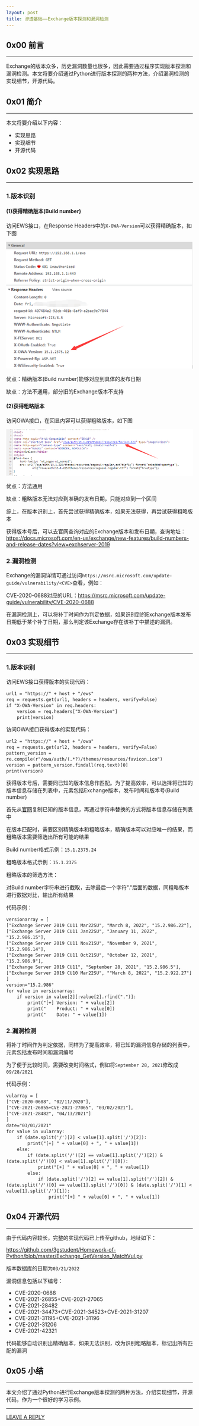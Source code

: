 ```yaml
---
layout: post
title: 渗透基础——Exchange版本探测和漏洞检测
---
```



## 0x00 前言
---

Exchange的版本众多，历史漏洞数量也很多，因此需要通过程序实现版本探测和漏洞检测。本文将要介绍通过Python进行版本探测的两种方法，介绍漏洞检测的实现细节，开源代码。

## 0x01 简介
---

本文将要介绍以下内容：

- 实现思路
- 实现细节
- 开源代码

## 0x02 实现思路
---

### 1.版本识别

#### (1)获得精确版本(Build number)

访问EWS接口，在Response Headers中的`X-OWA-Version`可以获得精确版本，如下图

![Alt text](https://raw.githubusercontent.com/3gstudent/BlogPic/master/2022-4-14/2-1.png)

优点：精确版本(Build number)能够对应到具体的发布日期

缺点：方法不通用，部分旧的Exchange版本不支持

#### (2)获得粗略版本

访问OWA接口，在回显内容可以获得粗略版本，如下图

![Alt text](https://raw.githubusercontent.com/3gstudent/BlogPic/master/2022-4-14/2-2.png)

优点：方法通用

缺点：粗略版本无法对应到准确的发布日期，只能对应到一个区间

综上，在版本识别上，首先尝试获得精确版本，如果无法获得，再尝试获得粗略版本

获得版本号后，可以去官网查询对应的Exchange版本和发布日期，查询地址：https://docs.microsoft.com/en-us/exchange/new-features/build-numbers-and-release-dates?view=exchserver-2019

### 2.漏洞检测

Exchange的漏洞详情可通过访问`https://msrc.microsoft.com/update-guide/vulnerability/<CVE>`查看，例如：

CVE-2020-0688对应的URL：https://msrc.microsoft.com/update-guide/vulnerability/CVE-2020-0688

在漏洞检测上，可以将补丁时间作为判定依据，如果识别到的Exchange版本发布日期低于某个补丁日期，那么判定该Exchange存在该补丁中描述的漏洞。

## 0x03 实现细节
---

### 1.版本识别

访问EWS接口获得版本的实现代码：

```
url1 = "https://" + host + "/ews"
req = requests.get(url1, headers = headers, verify=False)
if "X-OWA-Version" in req.headers:
    version = req.headers["X-OWA-Version"]
    print(version)
```

访问OWA接口获得版本的实现代码：

```
url2 = "https://" + host + "/owa"
req = requests.get(url2, headers = headers, verify=False)
pattern_version = re.compile(r"/owa/auth/(.*?)/themes/resources/favicon.ico")
version = pattern_version.findall(req.text)[0]
print(version)
```

获得版本号后，需要同已知的版本信息作匹配。为了提高效率，可以选择将已知的版本信息存储在列表中，元素包括Exchange版本，发布时间和版本号(Build number)

首先从[官网](https://docs.microsoft.com/en-us/exchange/new-features/build-numbers-and-release-dates?view=exchserver-2019)复制已知的版本信息，再通过字符串替换的方式将版本信息存储在列表中

在版本匹配时，需要区别精确版本和粗略版本，精确版本可以对应唯一的结果，而粗略版本需要筛选出所有可能的结果

Build number格式示例：`15.1.2375.24`

粗略版本格式示例：`15.1.2375`

粗略版本的筛选方法：

对Build number字符串进行截取，去除最后一个字符"."后面的数据，同粗略版本进行数据对比，输出所有结果

代码示例：

```
versionarray = [
["Exchange Server 2019 CU11 Mar22SU", "March 8, 2022", "15.2.986.22"],
["Exchange Server 2019 CU11 Jan22SU", "January 11, 2022", "15.2.986.15"],
["Exchange Server 2019 CU11 Nov21SU", "November 9, 2021", "15.2.986.14"],
["Exchange Server 2019 CU11 Oct21SU", "October 12, 2021", "15.2.986.9"],
["Exchange Server 2019 CU11", "September 28, 2021", "15.2.986.5"],
["Exchange Server 2019 CU10 Mar22SU", ""March 8, 2022", "15.2.922.27"]
]
version="15.2.986"
for value in versionarray:
    if version in value[2][:value[2].rfind(".")]:
        print("[+] Version: " + value[2])
       	print("    Product: " + value[0])
        print("    Date: " + value[1])
```

### 2.漏洞检测

将补丁时间作为判定依据，同样为了提高效率，将已知的漏洞信息存储的列表中，元素包括发布时间和漏洞编号

为了便于比较时间，需要改变时间格式，例如将`September 28, 2021`修改成`09/28/2021`

代码示例：

```
vularray = [
["CVE-2020-0688", "02/11/2020"],
["CVE-2021-26855+CVE-2021-27065", "03/02/2021"],
["CVE-2021-28482", "04/13/2021"]
]
date="03/01/2021"
for value in vularray:
    if (date.split('/')[2] < value[1].split('/')[2]):
        print("[+] " + value[0] + ", " + value[1])
    else:
        if (date.split('/')[2] == value[1].split('/')[2]) & (date.split('/')[0] < value[1].split('/')[0]):
            print("[+] " + value[0] + ", " + value[1])
        else:
            if (date.split('/')[2] == value[1].split('/')[2]) & (date.split('/')[0] == value[1].split('/')[0]) & (date.split('/')[1] < value[1].split('/')[1]):
                print("[+] " + value[0] + ", " + value[1])
```

## 0x04 开源代码
---

由于代码内容较长，完整的实现代码已上传至github，地址如下：

https://github.com/3gstudent/Homework-of-Python/blob/master/Exchange_GetVersion_MatchVul.py

版本数据库的日期为`03/21/2022`

漏洞信息包括以下编号：

- CVE-2020-0688
- CVE-2021-26855+CVE-2021-27065
- CVE-2021-28482
- CVE-2021-34473+CVE-2021-34523+CVE-2021-31207
- CVE-2021-31195+CVE-2021-31196
- CVE-2021-31206
- CVE-2021-42321

代码能够自动识别出精确版本，如果无法识别，改为识别粗略版本，标记出所有匹配的漏洞

## 0x05 小结
---

本文介绍了通过Python进行Exchange版本探测的两种方法，介绍实现细节，开源代码，作为一个很好的学习示例。

---


[LEAVE A REPLY](https://github.com/3gstudent/feedback/issues/new)


